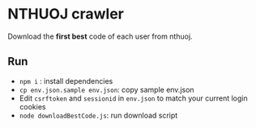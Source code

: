# NTHUOJ crawler
Download the **first best** code of each user from nthuoj.



## Run
- `npm i` : install dependencies
- `cp env.json.sample env.json`: copy sample env.json
- Edit `csrftoken` and `sessionid` in `env.json` to match your current login cookies
- `node downloadBestCode.js`: run download script
